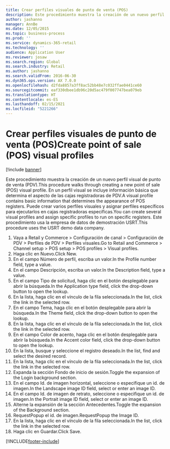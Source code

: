 ```yaml
---
title: Crear perfiles visuales de punto de venta (POS)
description: Este procedimiento muestra la creación de un nuevo perfil visual de punto de venta (PDV).
author: jashanno
manager: AnnBe
ms.date: 12/05/2015
ms.topic: business-process
ms.prod: ''
ms.service: dynamics-365-retail
ms.technology: ''
audience: Application User
ms.reviewer: josaw
ms.search.region: Global
ms.search.industry: Retail
ms.author: jashanno
ms.search.validFrom: 2016-06-30
ms.dyn365.ops.version: AX 7.0.0
ms.openlocfilehash: d2fda8857a3ff8ac52bb48e7c032ffae0441ce60
ms.sourcegitcommit: eaf330dbee1db96c20d5ac479f007747bea079eb
ms.translationtype: HT
ms.contentlocale: es-ES
ms.lasthandoff: 02/15/2021
ms.locfileid: "5221266"
---
```

# <a name="create-point-of-sale-pos-visual-profiles"></a><span data-ttu-id="be1bb-103">Crear perfiles visuales de punto de venta (POS)</span><span class="sxs-lookup"><span data-stu-id="be1bb-103">Create point of sale (POS) visual profiles</span></span>

[!include [banner](../includes/banner.md)]

<span data-ttu-id="be1bb-104">Este procedimiento muestra la creación de un nuevo perfil visual de punto de venta (PDV).</span><span class="sxs-lookup"><span data-stu-id="be1bb-104">This procedure walks through creating a new point of sale (POS) visual profile.</span></span> <span data-ttu-id="be1bb-105">En un perfil visual se incluye información básica que determina el aspecto de las cajas registradoras de PDV.</span><span class="sxs-lookup"><span data-stu-id="be1bb-105">A visual profile contains basic information that determines the appearance of POS registers.</span></span> <span data-ttu-id="be1bb-106">Puede crear varios perfiles visuales y asignar perfiles específicos para ejecutarlos en cajas registradoras específicas.</span><span class="sxs-lookup"><span data-stu-id="be1bb-106">You can create several visual profiles and assign specific profiles to run on specific registers.</span></span> <span data-ttu-id="be1bb-107">Este procedimiento usa la empresa de datos de demostración USRT.</span><span class="sxs-lookup"><span data-stu-id="be1bb-107">This procedure uses the USRT demo data company.</span></span>

1. <span data-ttu-id="be1bb-108">Vaya a Retail y Commerce > Configuración de canal > Configuración de PDV > Perfiles de PDV > Perfiles visuales.</span><span class="sxs-lookup"><span data-stu-id="be1bb-108">Go to Retail and Commerce > Channel setup > POS setup > POS profiles > Visual profiles.</span></span>
2. <span data-ttu-id="be1bb-109">Haga clic en Nuevo.</span><span class="sxs-lookup"><span data-stu-id="be1bb-109">Click New.</span></span>
3. <span data-ttu-id="be1bb-110">En el campo Número de perfil, escriba un valor.</span><span class="sxs-lookup"><span data-stu-id="be1bb-110">In the Profile number field, type a value.</span></span>
4. <span data-ttu-id="be1bb-111">En el campo Descripción, escriba un valor.</span><span class="sxs-lookup"><span data-stu-id="be1bb-111">In the Description field, type a value.</span></span>
5. <span data-ttu-id="be1bb-112">En el campo Tipo de solicitud, haga clic en el botón desplegable para abrir la búsqueda.</span><span class="sxs-lookup"><span data-stu-id="be1bb-112">In the Application type field, click the drop-down button to open the lookup.</span></span>
6. <span data-ttu-id="be1bb-113">En la lista, haga clic en el vínculo de la fila seleccionada.</span><span class="sxs-lookup"><span data-stu-id="be1bb-113">In the list, click the link in the selected row.</span></span>
7. <span data-ttu-id="be1bb-114">En el campo Tema, haga clic en el botón desplegable para abrir la búsqueda.</span><span class="sxs-lookup"><span data-stu-id="be1bb-114">In the Theme field, click the drop-down button to open the lookup.</span></span>
8. <span data-ttu-id="be1bb-115">En la lista, haga clic en el vínculo de la fila seleccionada.</span><span class="sxs-lookup"><span data-stu-id="be1bb-115">In the list, click the link in the selected row.</span></span>
9. <span data-ttu-id="be1bb-116">En el campo Color de acento, haga clic en el botón desplegable para abrir la búsqueda.</span><span class="sxs-lookup"><span data-stu-id="be1bb-116">In the Accent color field, click the drop-down button to open the lookup.</span></span>
10. <span data-ttu-id="be1bb-117">En la lista, busque y seleccione el registro deseado.</span><span class="sxs-lookup"><span data-stu-id="be1bb-117">In the list, find and select the desired record.</span></span>
11. <span data-ttu-id="be1bb-118">En la lista, haga clic en el vínculo de la fila seleccionada.</span><span class="sxs-lookup"><span data-stu-id="be1bb-118">In the list, click the link in the selected row.</span></span>
12. <span data-ttu-id="be1bb-119">Expanda la sección Fondo de inicio de sesión.</span><span class="sxs-lookup"><span data-stu-id="be1bb-119">Toggle the expansion of the Login background section.</span></span>
13. <span data-ttu-id="be1bb-120">En el campo Id. de imagen horizontal, seleccione o especifique un id. de imagen.</span><span class="sxs-lookup"><span data-stu-id="be1bb-120">In the Landscape image ID field, select or enter an image ID.</span></span>
14. <span data-ttu-id="be1bb-121">En el campo Id. de imagen de retrato, seleccione o especifique un id. de imagen.</span><span class="sxs-lookup"><span data-stu-id="be1bb-121">In the Portrait image ID field, select or enter an image ID.</span></span>
15. <span data-ttu-id="be1bb-122">Alterne la expansión de la sección Antecedentes.</span><span class="sxs-lookup"><span data-stu-id="be1bb-122">Toggle the expansion of the Background section.</span></span>
16. <span data-ttu-id="be1bb-123">RequestPopup el id. de imagen.</span><span class="sxs-lookup"><span data-stu-id="be1bb-123">RequestPopup the Image ID.</span></span>
17. <span data-ttu-id="be1bb-124">En la lista, haga clic en el vínculo de la fila seleccionada.</span><span class="sxs-lookup"><span data-stu-id="be1bb-124">In the list, click the link in the selected row.</span></span>
18. <span data-ttu-id="be1bb-125">Haga clic en Guardar.</span><span class="sxs-lookup"><span data-stu-id="be1bb-125">Click Save.</span></span>



[!INCLUDE[footer-include](../../includes/footer-banner.md)]